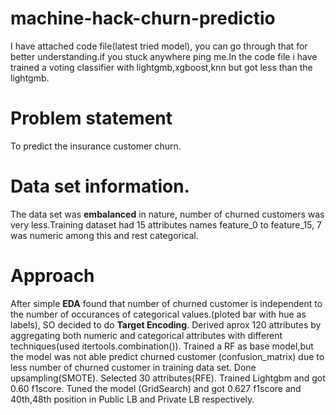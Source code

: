 # machine-hack-churn-predictio
I have attached code file(latest tried model), you can go through that for better understanding.if you stuck anywhere ping me.In the code file i have trained a voting classifier with lightgmb,xgboost,knn but got less than the lightgmb.
# Problem statement
To predict the insurance customer churn.
# Data set information.
The data set was **embalanced** in nature, number of churned customers was very less.Training dataset had 15 attributes names feature_0 to feature_15, 7 was numeric among this and rest categorical.
# Approach
After simple **EDA** found that number of churned customer is independent to the number of occurances of categorical values.(ploted bar with hue as labels), SO decided to do **Target Encoding**.
Derived aprox 120 attributes by aggregating both numeric and categorical attributes with different techniques(used itertools.combination()).
Trained a RF as base model,but the model was not able predict churned customer (confusion_matrix) due to less number of churned customer in training data set.
Done upsampling(SMOTE).
Selected 30 attributes(RFE).
Trained Lightgbm and got 0.60 f1score.
Tuned the model (GridSearch) and got 0.627 f1score and 40th,48th position in Public LB and Private LB respectively.
